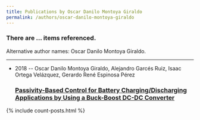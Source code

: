 ```yaml
---
title: Publications by Oscar Danilo Montoya Giraldo
permalink: /authors/oscar-danilo-montoya-giraldo
---
```


<h3 id="number-posts">There are ... items referenced.</h3>
<p id='info-authors'>Alternative author names: Oscar Danilo Montoya Giraldo.</p>
<hr />
<ul class="post-list">
<li><span class='post-meta'>2018 -- Oscar Danilo Montoya Giraldo, Alejandro Garcés Ruiz, Isaac Ortega Velázquez, Gerardo René Espinosa Pérez</span><h3><a class='post-link' href="{{ site.baseurl }}/passivity-based-control-for-battery-charging-discharging-applications-by-using-a-buck-boost-dc-dc-converter">Passivity-Based Control for Battery Charging/Discharging Applications by Using a Buck-Boost DC-DC Converter</a></h3></li>

</ul>
{% include count-posts.html %}
